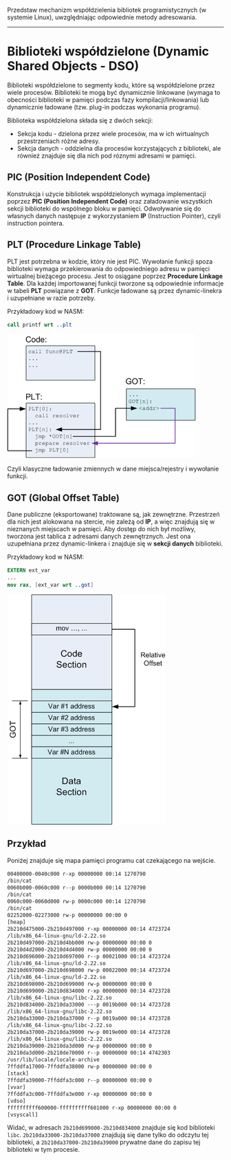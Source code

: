 Przedstaw mechanizm współdzielenia bibliotek programistycznych (w systemie Linux), uwzględniając odpowiednie metody adresowania.

---

# Biblioteki współdzielone (Dynamic Shared Objects - DSO)
Biblioteki współdzielone to segmenty kodu, które są współdzielone przez wiele procesów. Biblioteki te mogą być dynamicznie linkowane (wymaga to obecności biblioteki w pamięci podczas fazy kompilacji/linkowania) lub dynamicznie ładowane (tzw. plug-in podczas wykonania programu).

Biblioteka współdzielona składa się z dwóch sekcji:
* Sekcja kodu - dzielona przez wiele procesów, ma w ich wirtualnych przestrzeniach różne adresy.
* Sekcja danych - oddzielna dla procesów korzystających z biblioteki, ale również znajduje się dla nich pod róznymi adresami w pamięci.

## PIC (Position Independent Code)
Konstrukcja i użycie bibliotek współdzielonych wymaga implementacji poprzez **PIC (Position Independent Code)** oraz załadowanie wszystkich sekcji biblioteki do wspólnego bloku w pamięci. Odwoływanie się do własnych danych następuje z wykorzystaniem **IP** (Instruction Pointer), czyli instruction pointera.

## PLT (Procedure Linkage Table)
PLT jest potrzebna w kodzie, który nie jest PIC. Wywołanie funkcji spoza biblioteki wymaga przekierowania do odpowiedniego adresu w pamięci wirtualnej bieżącego procesu. Jest to osiągane poprzez **Procedure Linkage Table**. Dla każdej importowanej funkcji tworzone są odpowiednie informacje w tabeli **PLT** powiązane z **GOT**. Funkcje ładowane są przez dynamic-linekra i uzupełniane w razie potrzeby.

Przykładowy kod w NASM:
```nasm
call printf wrt ..plt
```

![Procedure Linkage Table](../../resources/III.6.7-PLT.png)

Czyli klasyczne ładowanie zmiennych w dane miejsca/rejestry i wywołanie funkcji.

## GOT (Global Offset Table)
Dane publiczne (eksportowane) traktowane są, jak zewnętrzne. Przestrzeń dla nich jest alokowana na stercie, nie zależą od **IP**, a więc znajdują się w nieznanych miejscach w pamięci. Aby dostęp do nich był możliwy, tworzona jest tablica z adresami danych zewnętrznych. Jest ona uzupełniana przez dynamic-linkera i znajduje się w **sekcji danych** biblioteki.

Przykładowy kod w NASM:
```nasm
EXTERN ext_var
...
mov rax, [ext_var wrt ..got]
```

![Global Offset Table](../../resources/III.6.7-GOT.png)

## Przykład

Poniżej znajduje się mapa pamięci programu cat czekającego na wejście. 

```
00400000-0040c000 r-xp 00000000 00:14 1270790                            /bin/cat
0060b000-0060c000 r--p 0000b000 00:14 1270790                            /bin/cat
0060c000-0060d000 rw-p 0000c000 00:14 1270790                            /bin/cat
02252000-02273000 rw-p 00000000 00:00 0                                  [heap]
2b210d475000-2b210d497000 r-xp 00000000 00:14 4723724                    /lib/x86_64-linux-gnu/ld-2.22.so
2b210d497000-2b210d4bb000 rw-p 00000000 00:00 0 
2b210d4d2000-2b210d4d4000 rw-p 00000000 00:00 0 
2b210d696000-2b210d697000 r--p 00021000 00:14 4723724                    /lib/x86_64-linux-gnu/ld-2.22.so
2b210d697000-2b210d698000 rw-p 00022000 00:14 4723724                    /lib/x86_64-linux-gnu/ld-2.22.so
2b210d698000-2b210d699000 rw-p 00000000 00:00 0 
2b210d699000-2b210d834000 r-xp 00000000 00:14 4723728                    /lib/x86_64-linux-gnu/libc-2.22.so
2b210d834000-2b210da33000 ---p 0019b000 00:14 4723728                    /lib/x86_64-linux-gnu/libc-2.22.so
2b210da33000-2b210da37000 r--p 0019a000 00:14 4723728                    /lib/x86_64-linux-gnu/libc-2.22.so
2b210da37000-2b210da39000 rw-p 0019e000 00:14 4723728                    /lib/x86_64-linux-gnu/libc-2.22.so
2b210da39000-2b210da3d000 rw-p 00000000 00:00 0 
2b210da3d000-2b210de70000 r--p 00000000 00:14 4742303                    /usr/lib/locale/locale-archive
7ffddfa17000-7ffddfa38000 rw-p 00000000 00:00 0                          [stack]
7ffddfa39000-7ffddfa3c000 r--p 00000000 00:00 0                          [vvar]
7ffddfa3c000-7ffddfa3e000 r-xp 00000000 00:00 0                          [vdso]
ffffffffff600000-ffffffffff601000 r-xp 00000000 00:00 0                  [vsyscall]
```

Widać, w adresach `2b210d699000-2b210d834000` znajduje się kod biblioteki `libc`.
`2b210da33000-2b210da37000` znajdują się dane tylko do odczytu tej biblioteki,
a `2b210da37000-2b210da39000` prywatne dane do zapisu tej biblioteki w tym
procesie.
